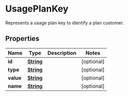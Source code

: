 

# UsagePlanKey

Represents a usage plan key to identify a plan customer.

## Properties

| Name | Type | Description | Notes |
|------------ | ------------- | ------------- | -------------|
|**id** | [**String**](String.md) |  |  [optional] |
|**type** | [**String**](String.md) |  |  [optional] |
|**value** | [**String**](String.md) |  |  [optional] |
|**name** | [**String**](String.md) |  |  [optional] |



